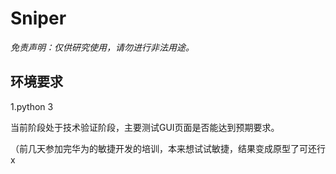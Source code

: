 # Sniper

*免责声明：仅供研究使用，请勿进行非法用途。*

## 环境要求

1.python 3

当前阶段处于技术验证阶段，主要测试GUI页面是否能达到预期要求。

（前几天参加完华为的敏捷开发的培训，本来想试试敏捷，结果变成原型了可还行x